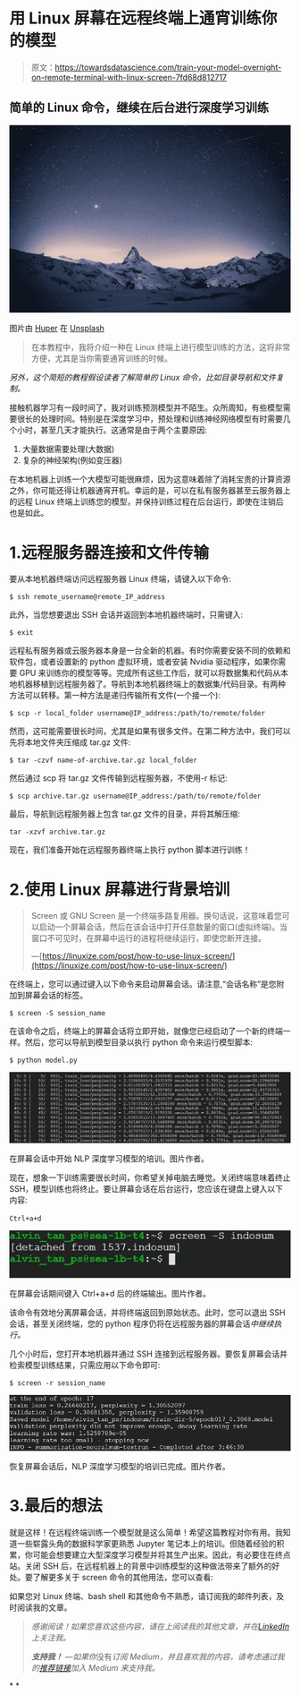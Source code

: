 # 用 Linux 屏幕在远程终端上通宵训练你的模型

> 原文：<https://towardsdatascience.com/train-your-model-overnight-on-remote-terminal-with-linux-screen-7fd68d812717>

## 简单的 Linux 命令，继续在后台进行深度学习训练

![](img/464c4ba5e0ad8516cb068ee2ed5e0e83.png)

图片由 [Huper](https://unsplash.com/@huper) 在 [Unsplash](https://unsplash.com/)

> 在本教程中，我将介绍一种在 Linux 终端上进行模型训练的方法，这将非常方便，尤其是当你需要通宵训练的时候。

*另外，这个简短的教程假设读者了解简单的 Linux 命令，比如目录导航和文件复制。*

接触机器学习有一段时间了，我对训练预测模型并不陌生。众所周知，有些模型需要很长的处理时间。特别是在深度学习中，预处理和训练神经网络模型有时需要几个小时，甚至几天才能执行。这通常是由于两个主要原因:

1.  大量数据需要处理(大数据)
2.  复杂的神经架构(例如变压器)

在本地机器上训练一个大模型可能很麻烦，因为这意味着除了消耗宝贵的计算资源之外，你可能还得让机器通宵开机。幸运的是，可以在私有服务器甚至云服务器上的远程 Linux 终端上训练您的模型，并保持训练过程在后台运行，即使在注销后也是如此。

# 1.远程服务器连接和文件传输

要从本地机器终端访问远程服务器 Linux 终端，请键入以下命令:

```
$ ssh remote_username@remote_IP_address
```

此外，当您想要退出 SSH 会话并返回到本地机器终端时，只需键入:

```
$ exit
```

远程私有服务器或云服务器本身是一台全新的机器。有时你需要安装不同的依赖和软件包，或者设置新的 python 虚拟环境，或者安装 Nvidia 驱动程序，如果你需要 GPU 来训练你的模型等等。完成所有这些工作后，就可以将数据集和代码从本地机器移植到远程服务器了。导航到本地机器终端上的数据集/代码目录。有两种方法可以转移。第一种方法是递归传输所有文件(一个接一个):

```
$ scp -r local_folder username@IP_address:/path/to/remote/folder
```

然而，这可能需要很长时间，尤其是如果有很多文件。在第二种方法中，我们可以先将本地文件夹压缩成 tar.gz 文件:

```
$ tar -czvf name-of-archive.tar.gz local_folder
```

然后通过 scp 将 tar.gz 文件传输到远程服务器，不使用-r 标记:

```
$ scp archive.tar.gz username@IP_address:/path/to/remote/folder
```

最后，导航到远程服务器上包含 tar.gz 文件的目录，并将其解压缩:

```
tar -xzvf archive.tar.gz
```

现在，我们准备开始在远程服务器终端上执行 python 脚本进行训练！

# 2.使用 Linux 屏幕进行背景培训

> Screen 或 GNU Screen 是一个终端多路复用器。换句话说，这意味着您可以启动一个屏幕会话，然后在该会话中打开任意数量的窗口(虚拟终端)。当窗口不可见时，在屏幕中运行的进程将继续运行，即使您断开连接。
> 
> —[https://linuxize.com/post/how-to-use-linux-screen/](https://linuxize.com/post/how-to-use-linux-screen/)

在终端上，您可以通过键入以下命令来启动屏幕会话。请注意,“会话名称”是您附加到屏幕会话的标签。

```
$ screen -S session_name
```

在该命令之后，终端上的屏幕会话将立即开始，就像您已经启动了一个新的终端一样。然后，您可以导航到模型目录以执行 python 命令来运行模型脚本:

```
$ python model.py
```

![](img/facdc26516acbb45d04fc3279c7a14c8.png)

在屏幕会话中开始 NLP 深度学习模型的培训。图片作者。

现在，想象一下训练需要很长时间，你希望关掉电脑去睡觉。关闭终端意味着终止 SSH，模型训练也将终止。要让屏幕会话在后台运行，您应该在键盘上键入以下内容:

`Ctrl+a+d`

![](img/783ebbb1b506524050c439ec3a2c3bb9.png)

在屏幕会话期间键入 Ctrl+a+d 后的终端输出。图片作者。

该命令有效地分离屏幕会话，并将终端返回到原始状态。此时，您可以退出 SSH 会话，甚至关闭终端，您的 python 程序仍将在远程服务器的屏幕会话*中继续执行。*

几个小时后，您打开本地机器并通过 SSH 连接到远程服务器。要恢复屏幕会话并检索模型训练结果，只需应用以下命令即可:

```
$ screen -r session_name
```

![](img/910e46606b003a31b0b529ab520f0642.png)

恢复屏幕会话后，NLP 深度学习模型的培训已完成。图片作者。

# 3.最后的想法

就是这样！在远程终端训练一个模型就是这么简单！希望这篇教程对你有用。我知道一些崭露头角的数据科学家更熟悉 Jupyter 笔记本上的培训。但随着经验的积累，你可能会想要建立大型深度学习模型并将其生产出来。因此，有必要住在终点站。关闭 SSH 后，在远程机器上的背景中训练模型的这种做法带来了额外的好处。要了解更多关于 screen 命令的其他用法，您可以查看:

[](https://aditya-kumar130901.medium.com/linux-screen-work-from-home-made-easy-e83fa8575f2d)  [](/a-short-tutorial-on-screen-command-47d70020aa5a)  

如果您对 Linux 终端、bash shell 和其他命令不熟悉，请订阅我的邮件列表，及时阅读我的文章。

> *感谢阅读！如果您喜欢这些内容，请在*[](https://tanpengshi.medium.com/)**上阅读我的其他文章，并在*[*LinkedIn*](https://www.linkedin.com/in/tanpengshi/)*上关注我。**
> 
> ****支持我！*** —如果你*没有*订阅 Medium，并且喜欢我的内容，请考虑通过我的[推荐链接](https://tanpengshi.medium.com/membership)加入 Medium 来支持我。*

*[](https://tanpengshi.medium.com/membership) *